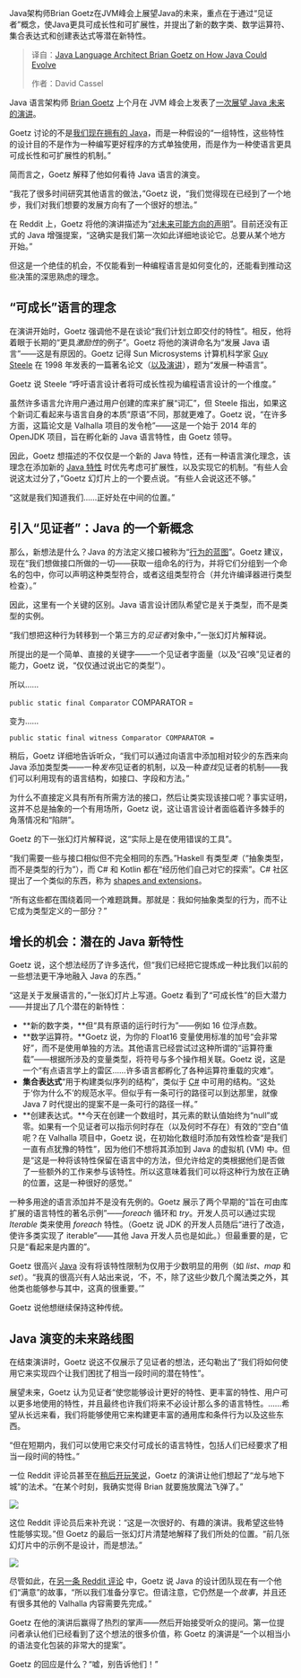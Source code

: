 
<!--
title: Java语言架构师Brian Goetz谈Java的未来发展
cover: https://cdn.thenewstack.io/media/2025/09/a3c50315-brian-goetz-java-language-architect-at-2025-jvm-summit-shh-1.png
summary: Java架构师Brian Goetz在JVM峰会上展望Java的未来，重点在于通过“见证者”概念，使Java更具可成长性和可扩展性，并提出了新的数字类、数学运算符、集合表达式和创建表达式等潜在新特性。
-->

Java架构师Brian Goetz在JVM峰会上展望Java的未来，重点在于通过“见证者”概念，使Java更具可成长性和可扩展性，并提出了新的数字类、数学运算符、集合表达式和创建表达式等潜在新特性。

> 译自：[Java Language Architect Brian Goetz on How Java Could Evolve](https://thenewstack.io/java-language-architect-brian-goetz-on-how-java-could-evolve/)
> 
> 作者：David Cassel

Java 语言架构师 [Brian Goetz](https://inside.java/u/BrianGoetz/) 上个月在 JVM 峰会上发表了[一次展望 Java 未来的演讲](https://www.youtube.com/watch?v=Gz7Or9C0TpM)。

Goetz 讨论的不是[我们现在拥有的 Java](https://thenewstack.io/introduction-to-java-programming-language/)，而是一种假设的“一组特性，这些特性的设计目的不是作为一种编写更好程序的方式单独使用，而是作为一种使语言更具可成长性和可扩展性的机制。”

简而言之，Goetz 解释了他如何看待 Java 语言的演变。

“我花了很多时间研究其他语言的做法，”Goetz 说，“我们觉得现在已经到了一个地步，我们对我们想要的发展方向有了一个很好的想法。”

在 Reddit 上，Goetz 将他的演讲描述为“[对未来可能方向的声明](https://www.reddit.com/r/java/comments/1mwaba5/growing_the_java_language_jvmls_by_brian_goetz/na320i0/)”。目前还没有正式的 Java 增强提案，“这确实是我们第一次如此详细地谈论它。总要从某个地方开始。”

但这是一个绝佳的机会，不仅能看到一种编程语言是如何变化的，还能看到推动这些决策的深思熟虑的理念。

## “可成长”语言的理念

在演讲开始时，Goetz 强调他不是在谈论“我们计划立即交付的特性”。相反，他将着眼于长期的“更具*激励性*的例子”。Goetz 将他的演讲命名为“发展 Java 语言”——这是有原因的。Goetz 记得 Sun Microsystems 计算机科学家 [Guy Steele](https://en.wikipedia.org/wiki/Guy_L._Steele_Jr.) 在 1998 年发表的一篇著名论文（[以及演讲](https://youtu.be/uXLtyhNUleg?si=o8oX2H2P8gjxVIbD)），题为“发展一种语言”。

Goetz 说 Steele “呼吁语言设计者将可成长性视为编程语言设计的一个维度。”

虽然许多语言允许用户通过用户创建的库来扩展“词汇”，但 Steele 指出，如果这个新词汇看起来与语言自身的本质“原语”不同，那就更难了。Goetz 说，“在许多方面，这篇论文是 Valhalla 项目的发令枪”——这是一个始于 2014 年的 OpenJDK 项目，旨在孵化新的 Java 语言特性，由 Goetz 领导。

因此，Goetz 想描述的不仅仅是一个新的 Java 特性，还有一种语言演化理念，该理念在添加新的 [Java 特性](https://thenewstack.io/frontend-gets-smarter-ais-javascript-revolution/) 时优先考虑可扩展性，以及实现它的机制。“有些人会说这太过分了，”Goetz 幻灯片上的一个要点说。“有些人会说这还不够。”

“这就是我们知道我们……正好处在中间的位置。”

## 引入“见证者”：Java 的一个新概念

那么，新想法是什么？Java 的方法定义接口被称为“[行为的蓝图](https://www.geeksforgeeks.org/java/interfaces-in-java/)”。Goetz 建议，现在“我们想做接口所做的一切——获取一组命名的行为，并将它们分组到一个命名的包中，你可以声明这种类型符合，或者这组类型符合（并允许编译器进行类型检查）。”

因此，这里有一个关键的区别。Java 语言设计团队希望它是关于类型，而不是类型的实例。

“我们想把这种行为转移到一个第三方的*见证者*对象中，”一张幻灯片解释说。

所提出的是一个简单、直接的关键字——一个见证者字面量（以及“召唤”见证者的能力，Goetz 说，“仅仅通过说出它的类型”）。

所以……

`public static final Comparator` COMPARATOR =

变为……

`public static final witness Comparator COMPARATOR =`

稍后，Goetz 详细地告诉听众，“我们可以通过向语言中添加相对较少的东西来向 Java 添加类型类——一种*发布*见证者的机制，以及一种*查找*见证者的机制——我们可以利用现有的语言结构，如接口、字段和方法。”

为什么不直接定义具有所有所需方法的接口，然后让类实现该接口呢？事实证明，这并不总是抽象的一个有用场所，Goetz 说，这让语言设计者面临着许多棘手的角落情况和“陷阱”。

Goetz 的下一张幻灯片解释说，这“实际上是在使用错误的工具”。

“我们需要一些与接口相似但不完全相同的东西。”Haskell 有类型*类*（“抽象类型，而不是类型的行为”），而 C# 和 Kotlin 都在“经历他们自己对它的探索”。C# 社区提出了一个类似的东西，称为 [shapes and extensions](https://github.com/dotnet/csharplang/discussions/164)。

“所有这些都在围绕着同一个难题跳舞。那就是：我如何抽象类型的行为，而不让它成为类型定义的一部分？”

## 增长的机会：潜在的 Java 新特性

Goetz 说，这个想法经历了许多迭代，但“我们已经把它提炼成一种比我们以前的一些想法更干净地融入 Java 的东西。”

“这是关于发展语言的，”一张幻灯片上写道。Goetz 看到了“可成长性”的巨大潜力——并提出了几个潜在的新特性：

* **新的数字类，**但“具有原语的运行时行为”——例如 16 位浮点数。
* **数学运算符。**Goetz 说，为你的 Float16 变量使用标准的加号“会非常好”，而不是使用单独的方法。其他语言已经尝试过这种所谓的“运算符重载”——根据所涉及的变量类型，将符号与多个操作相关联。Goetz 说，这是一个“有点语言学上的雷区……许多语言都孵化了各种运算符重载的灾难”。
* **集合表达式**“用于构建类似序列的结构”，类似于 [C#](https://developers.redhat.com/articles/2024/04/22/c-12-collection-expressions-and-primary-constructors#collection_expressions) 中可用的结构。“这处于‘你为什么不’的规范水平。但似乎有一条可行的路径可以到达那里，就像 Java 7 时代提出的提案不是一条可行的路径一样。”
* **创建表达式。**今天在创建一个数组时，其元素的默认值始终为“null”或零。如果有一个见证者可以指示何时存在（以及何时不存在）有效的“空白”值呢？在 Valhalla 项目中，Goetz 说，在初始化数组时添加有效性检查“是我们一直有点犹豫的特性”，因为他们不想将其添加到 Java 的虚拟机 (VM) 中。但是“这是一种将该特性保留在语言中的方法，但允许给定的类根据他们是否做了一些额外的工作来参与该特性。所以这意味着我们可以将这种行为放在正确的位置，这是一种很好的感觉。”

一种多用途的语言添加并不是没有先例的。Goetz 展示了两个早期的“旨在可由库扩展的语言特性的著名示例”——*foreach* 循环和 *try*。开发人员可以通过实现 *Iterable* 类来使用 *foreach* 特性。（Goetz 说 JDK 的开发人员随后“进行了改造，使许多类实现了 iterable”——其他 Java 开发人员也是如此。）但最重要的是，它只是“看起来是内置的”。

Goetz 很高兴 [Java](https://thenewstack.io/azul-cto-java-at-30-still-rules-enterprise-dev/) 没有将该特性限制为仅用于少数明显的用例（如 *list*、*map* 和 *set*）。“我真的很高兴有人站出来说，‘不，不，除了这些少数几个魔法类之外，其他类也能够参与其中，这真的很重要。’”

Goetz 说他想继续保持这种传统。

## Java 演变的未来路线图

在结束演讲时，Goetz 说这不仅展示了见证者的想法，还勾勒出了“我们将如何使用它来实现四个让我们困扰了相当一段时间的潜在特性”。

展望未来，Goetz 认为见证者“使您能够设计更好的特性、更丰富的特性、用户可以更多地使用的特性，并且最终也许我们将来不必设计那么多的语言特性。……希望从长远来看，我们将能够使用它来构建更丰富的通用库和条件行为以及这些东西。

“但在短期内，我们可以使用它来交付可成长的语言特性，包括人们已经要求了相当一段时间的特性。”

一位 Reddit 评论员甚至在[稍后开玩笑说](https://www.reddit.com/r/java/comments/1mwaba5/comment/n9wg1ke/)，Goetz 的演讲让他们想起了“龙与地下城”的法术。“在某个时刻，我确实觉得 Brian 就要施放魔法飞弹了。”

[![](https://cdn.thenewstack.io/media/2025/09/9cbca623-brian-goetz-java-language-architect-reddit-comment-about-2025-jvm-summit-talk-on-witnesses.png)](https://cdn.thenewstack.io/media/2025/09/9cbca623-brian-goetz-java-language-architect-reddit-comment-about-2025-jvm-summit-talk-on-witnesses.png)

这位 Reddit 评论员后来补充说：“这是一次很好的、有趣的演讲。我希望这些特性能够实现。”但 Goetz 的最后一张幻灯片清楚地解释了我们所处的位置。“前几张幻灯片中的示例不是设计，而是想法。”

[![](https://cdn.thenewstack.io/media/2025/09/7fd2db3f-brian-goetz-java-language-architect-reddit-comment-about-complexity-and-2025-jvm-summit-talk-on-witnesses.png)](https://cdn.thenewstack.io/media/2025/09/7fd2db3f-brian-goetz-java-language-architect-reddit-comment-about-complexity-and-2025-jvm-summit-talk-on-witnesses.png)

尽管如此，在[另一条 Reddit 评论](https://www.reddit.com/r/java/comments/1mwaba5/comment/na311aa/?utm_source=share&utm_medium=web3x&utm_name=web3xcss&utm_term=1&utm_content=share_button) 中，Goetz 说 Java 的设计团队现在有一个他们“满意”的故事，“所以我们准备分享它。但请注意，它仍然是一个*故事*，并且还有很多其他的 Valhalla 内容需要先完成。”

Goetz 在他的演讲后赢得了热烈的掌声——然后开始接受听众的提问。第一位提问者承认他们已经看到了这个想法的很多价值，称 Goetz 的演讲是“一个以相当小的语法变化包装的非常大的提案”。

Goetz 的回应是什么？“嘘，别告诉他们！”